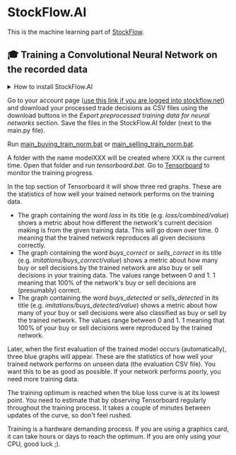 # StockFlow.AI #
This is the machine learning part of [StockFlow](https://github.com/chrwoizi/stockflow).

## :mortar_board: Training a Convolutional Neural Network on the recorded data ##

<details>
<summary>How to install StockFlow.AI</summary>

Install [Python 3.6](https://www.python.org/downloads/release/python-366/). Include PIP if asked by the setup.

If you have an NVIDIA graphics card: Follow the instructions by [NVIDIA](https://www.nvidia.com/en-us/data-center/gpu-accelerated-applications/tensorflow/) to install CUDA and cuDNN.

Install the python modules:
```sh
# install modules for training (Used by main.py)
root@host:~$ pip install numpy
root@host:~$ pip install tensorflow
root@host:~$ pip install tensorflow-gpu
root@host:~$ pip install matplotlib

# install modules for running the trained model as a StockFlow AI account (Used by client.py)
root@host:~$ pip install requests

# install modules for generating synthetic data (Optional. Used by synth.py)
root@host:~$ pip install noise
```
<p></p>

Download the sources of [StockFlow.AI](https://github.com/chrwoizi/stockflow/tree/master/StockFlow.AI) and [StockFlow.Common](https://github.com/chrwoizi/stockflow/tree/master/StockFlow.Common) or the whole [StockFlow](https://github.com/chrwoizi/stockflow/tree/master) repository.

</details>

Go to your account page ([use this link if you are logged into stockflow.net](http://stockflow.net/manage)) and download your processed trade decisions as CSV files using the download buttons in the *Export preprocessed training data for neural networks* section.
Save the files in the StockFlow.AI folder (next to the main.py file).

Run [main_buying_train_norm.bat](https://github.com/chrwoizi/stockflow/blob/master/StockFlow.AI/main_buying_train_norm.bat) or [main_selling_train_norm.bat](https://github.com/chrwoizi/stockflow/blob/master/StockFlow.AI/main_selling_train_norm.bat).

A folder with the name modelXXX will be created where XXX is the current time. Open that folder and run *tensorboard.bat*. Go to [Tensorboard](http://localhost:6006/#scalars&run=log%5Ctrain&_smoothingWeight=0&tagFilter=%5Eloss%24%7C%5Eloss%2Fcombined%7C(buy%7Csell)s_detected%7C(buy%7Csell)s_correct&_ignoreYOutliers=false) to monitor the training progress.

In the top section of Tensorboard it will show three red graphs. These are the statistics of how well your trained network performs on the training data.
- The graph containing the word *loss* in its title (e.g. *loss/combined/value*) shows a metric about how different the network's current decision making is from the given training data. This will go down over time. 0 meaning that the trained network reproduces all given decisions correctly.
- The graph containing the word *buys_correct* or *sells_correct* in its title (e.g. *imitations/buys_correct/value*) shows a metric about how many buy or sell decisions by the trained network are also buy or sell decisions in your training data. The values range between 0 and 1. 1 meaning that 100% of the network's buy or sell decisions are (presumably) correct.
- The graph containing the word *buys_detected* or *sells_detected* in its title (e.g. *imitations/buys_detected/value*) shows a metric about how many of your buy or sell decisions were also classified as buy or sell by the trained network. The values range between 0 and 1. 1 meaning that 100% of your buy or sell decisions were reproduced by the trained network.

Later, when the first evaluation of the trained model occurs (automatically), three blue graphs will appear. These are the statistics of how well your trained network performs on unseen data (the evaluation CSV file). You want this to be as good as possible. If your network performs poorly, you need more training data.

The training optimum is reached when the blue loss curve is at its lowest point. You need to estimate that by observing Tensorboard regularly throughout the training process. It takes a couple of minutes between updates of the curve, so don't feel rushed. 

Training is a hardware demanding process. If you are using a graphics card, it can take hours or days to reach the optimum. If you are only using your CPU, good luck ;).
